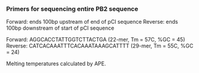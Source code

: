 ### Primers for sequencing entire PB2 sequence

Forward: ends 100bp upstream of end of pCI sequence
Reverse: ends 100bp downstream of start of pCI sequence

Forward: AGGCACCTATTGGTCTTACTGA (22-mer, Tm = 57C, %GC = 45)
Reverse: CATCACAAATTTCACAAATAAAGCATTTT (29-mer, Tm = 55C, %GC = 24)

Melting temperatures calculated by APE.
